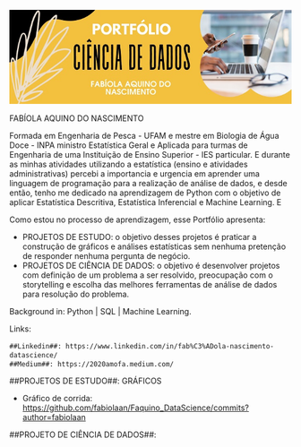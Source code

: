 <p align  "center">
<img src=https://raw.githubusercontent.com/fabiolaan/Faquino_DataScience/main/cabe%C3%A7alho%20portf%C3%B3lio.jpg>
</p>

FABÍOLA AQUINO DO NASCIMENTO

Formada em Engenharia de Pesca - UFAM e mestre em Biologia de Água Doce - INPA ministro Estatística Geral e Aplicada para turmas de Engenharia de uma Instituição de Ensino Superior - IES particular. E durante as minhas atividades utilizando a estatística (ensino e atividades administrativas) percebi a importancia e urgencia em aprender uma linguagem de programação para a realização de análise de dados, e desde então, tenho me dedicado na aprendizagem de Python com o objetivo de aplicar Estatística Descritiva, Estatística Inferencial e Machine Learning. E

Como estou no processo de aprendizagem, esse Portfólio apresenta:
- PROJETOS DE ESTUDO: o objetivo desses projetos é praticar a construção de gráficos e análises estatísticas sem nenhuma pretenção de responder nenhuma pergunta de negócio.
- PROJETOS DE CIÊNCIA DE DADOS: o objetivo é desenvolver projetos com definição de um problema a ser resolvido, preocupação com o storytelling e escolha das melhores ferramentas de análise de dados para resolução do problema.

Background in: Python | SQL | Machine Learning.

Links:

    ##Linkedin##: https://www.linkedin.com/in/fab%C3%ADola-nascimento-datascience/
    ##Medium##: https://2020amofa.medium.com/
  

##PROJETOS DE ESTUDO##:
GRÁFICOS
- Gráfico de corrida: https://github.com/fabiolaan/Faquino_DataScience/commits?author=fabiolaan
   
##PROJETO DE CIÊNCIA DE DADOS##:




